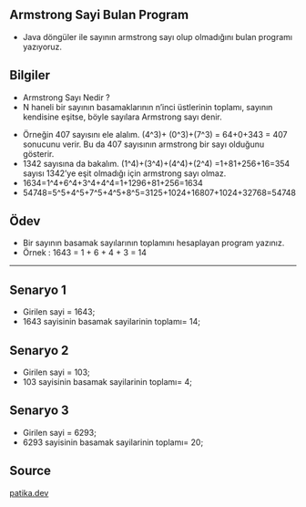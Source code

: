 ## Armstrong Sayi Bulan Program
  * Java döngüler ile sayının armstrong sayı olup olmadığını bulan programı yazıyoruz.

## Bilgiler
  * Armstrong Sayı Nedir ?
  * N haneli bir sayının basamaklarının n’inci üstlerinin toplamı, sayının kendisine eşitse, böyle sayılara Armstrong sayı denir.

  - Örneğin 407 sayısını ele alalım. (4^3)+ (0^3)+(7^3) = 64+0+343 = 407 sonucunu verir. Bu da 407 sayısının armstrong bir sayı olduğunu gösterir.
  - 1342 sayısına da bakalım. (1^4)+(3^4)+(4^4)+(2^4) =1+81+256+16=354 sayısı 1342’ye eşit olmadığı için armstrong sayı olmaz.
  - 1634=1^4+6^4+3^4+4^4=1+1296+81+256=1634
  - 54748=5^5+4^5+7^5+4^5+8^5=3125+1024+16807+1024+32768=54748

## Ödev
  * Bir sayının basamak sayılarının toplamını hesaplayan program yazınız.
  * Örnek : 1643 = 1 + 6 + 4 + 3 = 14
***
## Senaryo 1
  - Girilen sayi = 1643;
  - 1643 sayisinin basamak sayilarinin toplamı= 14;  

## Senaryo 2
  - Girilen sayi = 103;
  - 103 sayisinin basamak sayilarinin toplamı= 4;  

## Senaryo 3
  - Girilen sayi = 6293;
  - 6293 sayisinin basamak sayilarinin toplamı= 20;  
  
## Source
[patika.dev](https://www.patika.dev/tr)